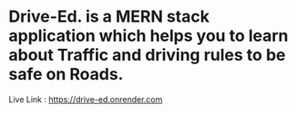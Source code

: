 # Drive-Ed. is a MERN stack application which helps you to learn about Traffic and driving rules to be safe on Roads.
Live Link :
https://drive-ed.onrender.com
